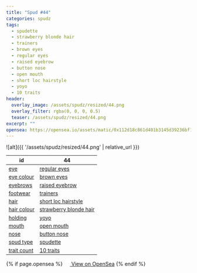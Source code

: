 ```yaml
---
title: "Spud #44"
categories: spudz
tags:
  - spudette
  - strawberry blonde hair
  - trainers
  - brown eyes
  - regular eyes
  - raised eyebrow
  - button nose
  - open mouth
  - short loc hairstyle
  - yoyo
  - 10 traits
header:
  overlay_image: /assets/spudz/resized/44.png
  overlay_filter: rgba(0, 0, 0, 0.5)
  teaser: /assets/spudz/resized/44.png
excerpt: ""
opensea: https://opensea.io/assets/matic/0x112d18c861d401b3145d39236bf149f01e18beed/44
---
```

![alt]({{ '/assets/spudz/resized/44.png' | relative_url }})

| id | 44 |
|-|-|
| <a href="/traits/eye/#trait-type">eye</a> | <a href="/traits/eye/regular-eyes/1/#trait">regular eyes</a> |
| <a href="/traits/eye-colour/#trait-type">eye colour</a> | <a href="/traits/eye-colour/brown-eyes/1/#trait">brown eyes</a> |
| <a href="/traits/eyebrows/#trait-type">eyebrows</a> | <a href="/traits/eyebrows/raised-eyebrow/1/#trait">raised eyebrow</a> |
| <a href="/traits/footwear/#trait-type">footwear</a> | <a href="/traits/footwear/trainers/1/#trait">trainers</a> |
| <a href="/traits/hair/#trait-type">hair</a> | <a href="/traits/hair/short-loc-hairstyle/1/#trait">short loc hairstyle</a> |
| <a href="/traits/hair-colour/#trait-type">hair colour</a> | <a href="/traits/hair-colour/strawberry-blonde-hair/1/#trait">strawberry blonde hair</a> |
| <a href="/traits/holding/#trait-type">holding</a> | <a href="/traits/holding/yoyo/1/#trait">yoyo</a> |
| <a href="/traits/mouth/#trait-type">mouth</a> | <a href="/traits/mouth/open-mouth/1/#trait">open mouth</a> |
| <a href="/traits/nose/#trait-type">nose</a> | <a href="/traits/nose/button-nose/1/#trait">button nose</a> |
| <a href="/traits/spud-type/#trait-type">spud type</a> | <a href="/traits/spud-type/spudette/1/#trait">spudette</a> |
| <a href="/traits/trait-count/#trait-type">trait count</a> | <a href="/traits/trait-count/10-traits/1/#trait">10 traits</a> |

{% if page.opensea %}
<a href="{{page.opensea}}" class="btn btn--info" onclick="window.open(this.href, '_blank'); return false;"><img src="/assets/images/opensea.svg" width="16px"><span>  View on OpenSea</span></a>
{% endif %}

